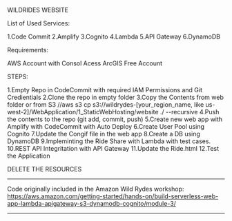 WILDRIDES WEBSITE

List of Used Services:

1.Code Commit
2.Amplify
3.Cognito
4.Lambda
5.API Gateway
6.DynamoDB

Requirements:

AWS Account with Consol Acess
ArcGIS Free Account

STEPS:

1.Empty Repo in CodeCommit with required IAM Permissions and Git Credientials 
2.Clone the repo in empty folder
3.Copy the Contents from web folder or from S3 //aws s3 cp s3://wildrydes-[your_region_name, like us-west-2]/WebApplication/1_StaticWebHosting/website ./ --recursive
4.Push the contents to the repo (git add, commit, push)
5.Create new web app with Amplify with CodeCommit with Auto Deploy
6.Create User Pool using Cognito 
7.Update the Congif file in the web app
8.Create a DB using DynamoDB
9.Impleminting the Ride Share with Lambda with test cases.
10.REST API Integritation with API Gateway
11.Update the Ride.html
12.Test the Application 

DELETE THE RESOURCES



***
Code originally included in the Amazon Wild Rydes workshop: https://aws.amazon.com/getting-started/hands-on/build-serverless-web-app-lambda-apigateway-s3-dynamodb-cognito/module-3/ 
***
